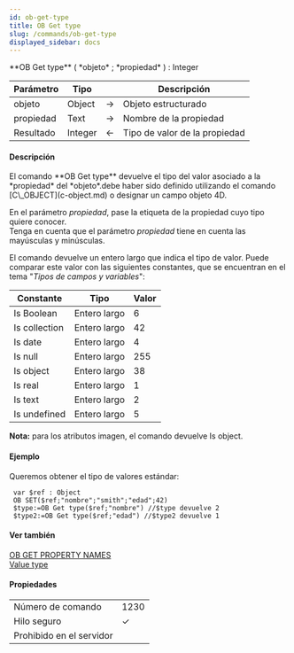 ```yaml
---
id: ob-get-type
title: OB Get type
slug: /commands/ob-get-type
displayed_sidebar: docs
---
```


<!--REF #_command_.OB Get type.Syntax-->**OB Get type** ( *objeto* ; *propiedad* ) : Integer<!-- END REF-->
<!--REF #_command_.OB Get type.Params-->
| Parámetro | Tipo |  | Descripción |
| --- | --- | --- | --- |
| objeto | Object | &#8594;  | Objeto estructurado |
| propiedad | Text | &#8594;  | Nombre de la propiedad |
| Resultado | Integer | &#8592; | Tipo de valor de la propiedad |

<!-- END REF-->

#### Descripción 

<!--REF #_command_.OB Get type.Summary-->El comando **OB Get type** devuelve el tipo del valor asociado a la *propiedad* del *objeto*.<!-- END REF-->debe haber sido definido utilizando el comando [C\_OBJECT](c-object.md) o designar un campo objeto 4D.

En el parámetro *propiedad*, pase la etiqueta de la propiedad cuyo tipo quiere conocer.  
Tenga en cuenta que el parámetro *propiedad* tiene en cuenta las mayúsculas y minúsculas.  
  
El comando devuelve un entero largo que indica el tipo de valor. Puede comparar este valor con las siguientes constantes, que se encuentran en el tema "*Tipos de campos y variables*":

| Constante     | Tipo         | Valor |
| ------------- | ------------ | ----- |
| Is Boolean    | Entero largo | 6     |
| Is collection | Entero largo | 42    |
| Is date       | Entero largo | 4     |
| Is null       | Entero largo | 255   |
| Is object     | Entero largo | 38    |
| Is real       | Entero largo | 1     |
| Is text       | Entero largo | 2     |
| Is undefined  | Entero largo | 5     |

**Nota:** para los atributos imagen, el comando devuelve Is object.

#### Ejemplo 

Queremos obtener el tipo de valores estándar:

```4d
 var $ref : Object
 OB SET($ref;"nombre";"smith";"edad";42)
 $type:=OB Get type($ref;"nombre") //$type devuelve 2
 $type2:=OB Get type($ref;"edad") //$type2 devuelve 1
```

#### Ver también 

[OB GET PROPERTY NAMES](ob-get-property-names.md)  
[Value type](value-type.md)  

#### Propiedades
|  |  |
| --- | --- |
| Número de comando | 1230 |
| Hilo seguro | &check; |
| Prohibido en el servidor ||


